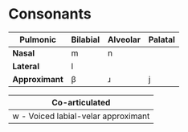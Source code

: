 ﻿# Consonants
|Pulmonic|Bilabial|Alveolar|Palatal|
|---------------------|--------|--------|-------|
|**Nasal**|m|n|
|**Lateral**|l|
|**Approximant**|β|ɹ|j|

|Co-articulated|
|-----------------------------|
|w - Voiced labial-velar approximant|

